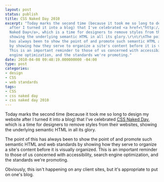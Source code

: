 ```yaml
---
layout: post
status: publish
title: CSS Naked Day 2010
excerpt: "Today marks the second time (because it took me so long to design my website
  after I turned it into a blog) that I've celebrated <a href=\"http://naked.dustindiaz.com/\">CSS
  Naked Day</a>, which is a time for designers to remove styles from their websites,
  showing the underlying semantic HTML in all its glory.\r\n\r\nThe point of this
  has always been to show the point of and promote such semantic HTML and web standards
  by showing how they serve to organize a site's content before it is visually organized.
  This is an important reminder to those of us concerned with accessibility, search
  engine optimization, and the standards we're promoting."
date: 2010-04-08 09:48:19.000000000 -04:00
type: post
categories:
- design
- CSS
- web standards
tags:
- CSS
- css naked day
- css naked day 2010
---
```

Today marks the second time (because it took me so long to design my website after I turned it into a blog) that I've celebrated <a href="http://naked.dustindiaz.com/">CSS Naked Day</a>, which is a time for designers to remove styles from their websites, showing the underlying semantic HTML in all its glory.

The point of this has always been to show the point of and promote such semantic HTML and web standards by showing how they serve to organize a site's content before it is visually organized. This is an important reminder to those of us concerned with accessibility, search engine optimization, and the standards we're promoting.

Obviously, this isn't happening on any client sites, but it's appropriate to put on one's blog.
